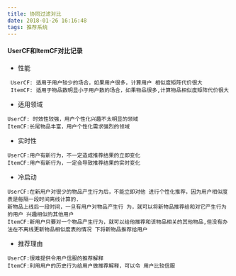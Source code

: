 ```yaml
---
title: 协同过滤对比
date: 2018-01-26 16:16:48
tags: 推荐系统
---
```


#### UserCF和ItemCF对比记录
- 性能

```
 UserCF: 适用于用户较少的场合，如果用户很多，计算用户 相似度矩阵代价很大
 ItemCF: 适用于物品数明显小于用户数的场合，如果物品很多,计算物品相似度矩阵代价很大
```
 
- 适用领域

```
UserCF: 时效性较强，用户个性化兴趣不太明显的领域
ItemCF:长尾物品丰富，用户个性化需求强烈的领域
```
- 实时性 

```
UserCF:用户有新行为，不一定造成推荐结果的立即变化
ItemCF:用户有新行为，一定会导致推荐结果的实时变化
```
- 冷启动 

```
UserCF:在新用户对很少的物品产生行为后，不能立即对他 进行个性化推荐，因为用户相似度表是每隔一段时间离线计算的.
新物品上线后一段时间，一旦有用户对物品产生行 为，就可以将新物品推荐给和对它产生行为的用户 兴趣相似的其他用户
ItemCF:新用户只要对一个物品产生行为，就可以给他推荐和该物品相关的其他物品,但没有办法在不离线更新物品相似度表的情况 下将新物品推荐给用户
```

- 推荐理由

```
UserCF:很难提供令用户信服的推荐解释
ItemCF:利用用户的历史行为给用户做推荐解释，可以令 用户比较信服
```